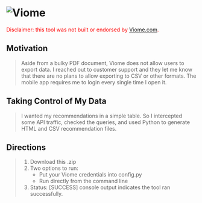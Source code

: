 ![Viome](https://www.viome.com/storage/app/media/viome-new/logo.png)
==========

<span style="color:red"> Disclaimer: this tool was not built or endorsed by [Viome.com](https://viome.com). </span>

## Motivation

> Aside from a bulky PDF document, Viome does not allow users to export data. I reached out to customer support and they let me know that there are no plans to allow exporting to CSV or other formats. The mobile app requires me to login every single time I open it.

## Taking Control of My Data

> I wanted my recommendations in a simple table. So I intercepted some API traffic, checked the queries, and used Python to generate HTML and CSV recommendation files.

## Directions

> 1. Download this .zip
> 2. Two options to run:
>       - Put your Viome credentials into config.py
>       - Run directly from the command line
> 3. Status: [SUCCESS] console output indicates the tool ran successfully.